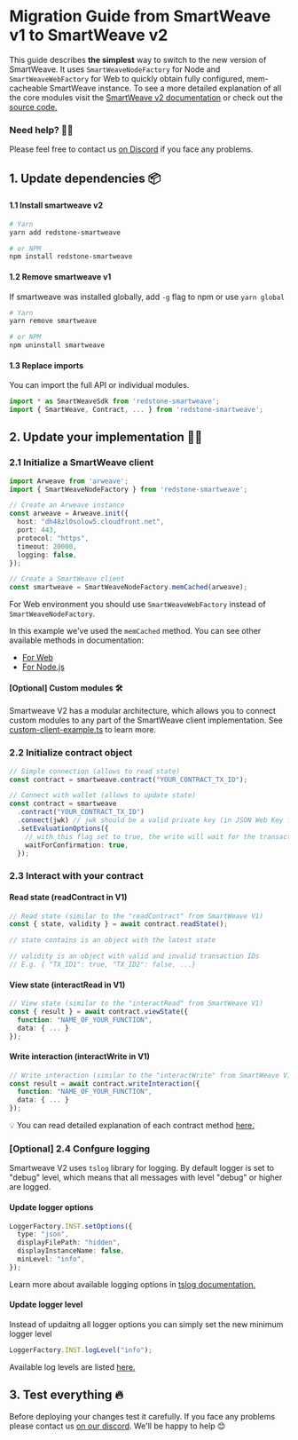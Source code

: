 # Migration Guide from SmartWeave v1 to SmartWeave v2

This guide describes <strong>the simplest</strong> way to switch to the new version of SmartWeave. It uses `SmartWeaveNodeFactory` for Node and `SmartWeaveWebFactory` for Web to quickly obtain fully configured, mem-cacheable SmartWeave instance. To see a more detailed explanation of all the core modules visit the [SmartWeave v2 documentation](https://smartweave.docs.redstone.finance/) or check out the [source code.](https://github.com/redstone-finance/redstone-smartweave)

### Need help? 🙋‍♂️
Please feel free to contact us [on Discord](https://redstone.finance/discord) if you face any problems.

## 1. Update dependencies 📦

#### 1.1 Install smartweave v2
```bash
# Yarn
yarn add redstone-smartweave

# or NPM
npm install redstone-smartweave
```
#### 1.2 Remove smartweave v1
If smartweave was installed globally, add `-g` flag to npm or use `yarn global`
```bash
# Yarn
yarn remove smartweave

# or NPM
npm uninstall smartweave
```

#### 1.3 Replace imports
You can import the full API or individual modules.
```typescript
import * as SmartWeaveSdk from 'redstone-smartweave';
import { SmartWeave, Contract, ... } from 'redstone-smartweave';
```

## 2. Update your implementation 🧑‍💻
### 2.1 Initialize a SmartWeave client
```typescript
import Arweave from 'arweave';
import { SmartWeaveNodeFactory } from 'redstone-smartweave';

// Create an Arweave instance
const arweave = Arweave.init({
  host: "dh48zl0solow5.cloudfront.net",
  port: 443,
  protocol: "https",
  timeout: 20000,
  logging: false,
});

// Create a SmartWeave client
const smartweave = SmartWeaveNodeFactory.memCached(arweave);
```

For Web environment you should use `SmartWeaveWebFactory` instead of `SmartWeaveNodeFactory`.

In this example we've used the `memCached` method. You can see other available methods in documentation:
- [For Web](https://smartweave.docs.redstone.finance/classes/SmartWeaveWebFactory.html)
- [For Node.js](https://smartweave.docs.redstone.finance/classes/SmartWeaveNodeFactory.html)

#### [Optional] Custom modules 🛠
Smartweave V2 has a modular architecture, which allows you to connect custom modules to any part of the SmartWeave client implementation. See [custom-client-example.ts](https://github.com/redstone-finance/redstone-smartweave-examples/blob/main/src/custom-client-example.ts) to learn more.

### 2.2 Initialize contract object
```typescript
// Simple connection (allows to read state)
const contract = smartweave.contract("YOUR_CONTRACT_TX_ID");

// Connect with wallet (allows to update state)
const contract = smartweave
  .contract("YOUR_CONTRACT_TX_ID")
  .connect(jwk) // jwk should be a valid private key (in JSON Web Key format)
  .setEvaluationOptions({
    // with this flag set to true, the write will wait for the transaction to be confirmed
    waitForConfirmation: true,
  });
```

### 2.3 Interact with your contract
#### Read state (readContract in V1)
```typescript
// Read state (similar to the "readContract" from SmartWeave V1)
const { state, validity } = await contract.readState();

// state contains is an object with the latest state

// validity is an object with valid and invalid transaction IDs
// E.g. { "TX_ID1": true, "TX_ID2": false, ...}
```

#### View state (interactRead in V1)
```typescript
// View state (similar to the "interactRead" from SmartWeave V1)
const { result } = await contract.viewState({
  function: "NAME_OF_YOUR_FUNCTION",
  data: { ... }
});
```

#### Write interaction (interactWrite in V1)
```typescript
// Write interaction (similar to the "interactWrite" from SmartWeave V1)
const result = await contract.writeInteraction({
  function: "NAME_OF_YOUR_FUNCTION",
  data: { ... }
});
```

💡 You can read detailed explanation of each contract method [here.](CONTRACT_METHODS.md)

### [Optional] 2.4 Confgure logging
Smartweave V2 uses `tslog` library for logging. By default logger is set to "debug" level, which means that all messages with level "debug" or higher are logged.

#### Update logger options
```typescript
LoggerFactory.INST.setOptions({
  type: "json",
  displayFilePath: "hidden",
  displayInstanceName: false,
  minLevel: "info",
});
```

Learn more about available logging options in [tslog documentation.](https://tslog.js.org/tsdoc/interfaces/isettingsparam.html)

#### Update logger level
Instead of updaitng all logger options you can simply set the new minimum logger level
```typescript
LoggerFactory.INST.logLevel("info");
```

Available log levels are listed [here.](https://github.com/redstone-finance/redstone-smartweave/blob/main/src/logging/RedStoneLogger.ts#L1)


## 3. Test everything 🔥
Before deploying your changes test it carefully. If you face any problems please contact us [on our discord](https://redstone.finance/discord). We'll be happy to help 😊
